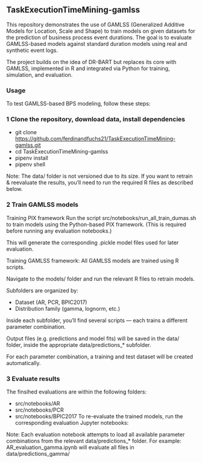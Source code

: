 ## TaskExecutionTimeMining-gamlss

This repository demonstrates the use of GAMLSS (Generalized Additive Models for Location, Scale and Shape) to train models on given datasets for the prediction of business process event durations. The goal is to evaluate GAMLSS-based models against standard duration models using real and synthetic event logs.

The project builds on the idea of DR-BART but replaces its core with GAMLSS, implemented in R and integrated via Python for training, simulation, and evaluation.


### Usage

To test GAMLSS-based BPS modeling, follow these steps:


### 1 Clone the repository, download data, install dependencies
- git clone https://github.com/ferdinandfuchs21/TaskExecutionTimeMining-gamlss.git
- cd TaskExecutionTimeMining-gamlss
- pipenv install
- pipenv shell

Note: The data/ folder is not versioned due to its size. If you want to retrain & reevaluate the results, you’ll need to run the required R files as described below.


### 2 Train GAMLSS models

Training PIX framework
Run the script src/notebooks/run_all_train_dumas.sh to train models using the Python-based PIX framework.
(This is required before running any evaluation notebooks.)

This will generate the corresponding .pickle model files used for later evaluation.

Training GAMLSS framework:
All GAMLSS models are trained using R scripts.

Navigate to the models/ folder and run the relevant R files to retrain models.

Subfolders are organized by:
- Dataset (AR, PCR, BPIC2017)
- Distribution family (gamma, lognorm, etc.)

Inside each subfolder, you’ll find several scripts — each trains a different parameter combination.

Output files (e.g. predictions and model fits) will be saved in the data/ folder, inside the appropriate data/predictions_* subfolder.

For each parameter combination, a training and test dataset will be created automatically.

### 3 Evaluate results
The finsihed evaluations are within the following folders: 
- src/notebooks/AR
- src/notebooks/PCR
- src/notebooks/BPIC2017
To re-evaluate the trained models, run the corresponding evaluation Jupyter notebooks:

Note: Each evaluation notebook attempts to load all available parameter combinations from the relevant data/predictions_* folder.
For example: AR_evaluation_gamma.ipynb will evaluate all files in data/predictions_gamma/

